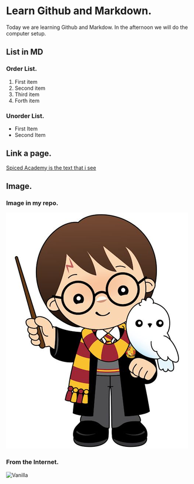 # Learn Github and Markdown.
Today we are learning Github and Markdow. In the afternoon we will do the computer setup.

## List in MD

### Order List.

1. First item
2. Second item
3. Third item
4. Forth item


### Unorder List.

- First Item
- Second Item


## Link a page.
[Spiced Academy is the text that i see](https://www.spiced-academy.com/en)


## Image.
### Image in my repo.
![Harry Potter Image](./harry-potter-1.jpeg)

### From the Internet.
![Vanilla](https://i5.walmartimages.com/asr/a4e20d16-85bf-4908-8e78-641302f2f58c_1.68a0c72c6e08be43ec69f596b4385aec.jpeg?odnHeight=768&odnWidth=768&odnBg=FFFFFF)
